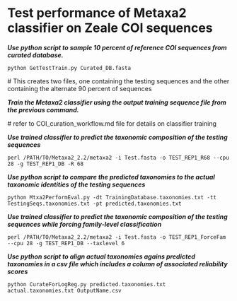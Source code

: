 # Test performance of Metaxa2 classifier on Zeale COI sequences

***Use python script to sample 10 percent of reference COI sequences from curated database.***

```
python GetTestTrain.py Curated_DB.fasta
```

\# This creates two files, one containing the testing sequences and the other containing the alternate 90 percent of sequences

***Train the Metaxa2 classifier using the output training sequence file from the previous command.***

\# refer to COI_curation_workflow.md file for details on classifier training

***Use trained classifier to predict the taxonomic composition of the testing sequences***

```
perl /PATH/TO/Metaxa2_2.2/metaxa2 -i Test.fasta -o TEST_REP1_R68 --cpu 28 -g TEST_REP1_DB -R 68
```

***Use python script to compare the predicted taxonomies to the actual taxonomic identities of the testing sequences***

```
python Mtxa2PerformEval.py -dt TrainingDatabase.taxonomies.txt -tt TestingSeqs.taxonomies.txt -pt predicted.taxonomies.txt
```

***Use trained classifier to predict the taxonomic composition of the testing sequences while forcing family-level classification***

```
perl /PATH/TO/Metaxa2_2.2/metaxa2 -i Test.fasta -o TEST_REP1_ForceFam --cpu 28 -g TEST_REP1_DB --taxlevel 6 
```

***Use python script to align actual taxonomies agains predicted taxonomies in a csv file which includes a column of associated reliability scores***

```
python CurateForLogReg.py predicted.taxonomies.txt actual.taxonomies.txt OutputName.csv
```
